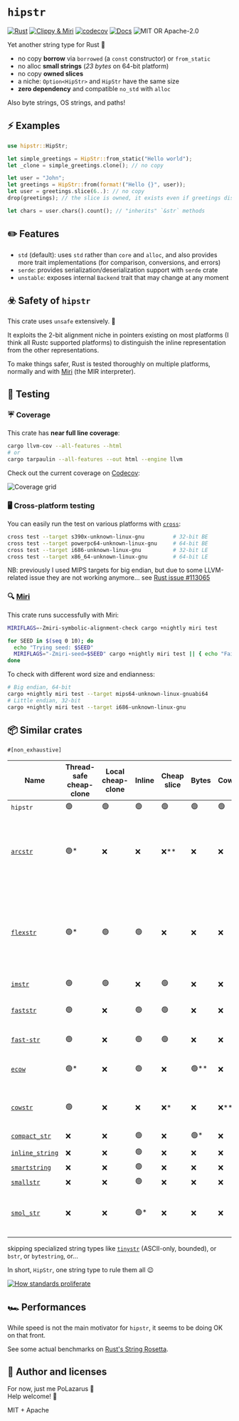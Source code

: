 # `hipstr`

[![Rust](https://github.com/polazarus/hipstr/actions/workflows/basic.yml/badge.svg)](https://github.com/polazarus/hipstr/actions/workflows/basic.yml)
[![Clippy & Miri](https://github.com/polazarus/hipstr/actions/workflows/analysis.yml/badge.svg)](https://github.com/polazarus/hipstr/actions/workflows/analysis.yml)
[![codecov](https://codecov.io/gh/polazarus/hipstr/branch/main/graph/badge.svg?token=Z7YUHB4YUD)](https://codecov.io/gh/polazarus/hipstr)
[![Docs](https://img.shields.io/docsrs/hipstr)](https://docs.rs/hipstr)
![MIT OR Apache-2.0](https://img.shields.io/crates/l/hipstr)

Yet another string type for Rust 🦀

- no copy **borrow** via `borrowed` (a `const` constructor) or `from_static`
- no alloc **small strings** (_23 bytes_ on 64-bit platform)
- no copy **owned slices**
- a niche: `Option<HipStr>` and `HipStr` have the same size
- **zero dependency** and compatible `no_std` with `alloc`

Also byte strings, OS strings, and paths!

## ⚡ Examples

```rust
use hipstr::HipStr;

let simple_greetings = HipStr::from_static("Hello world");
let _clone = simple_greetings.clone(); // no copy

let user = "John";
let greetings = HipStr::from(format!("Hello {}", user));
let user = greetings.slice(6..): // no copy
drop(greetings); // the slice is owned, it exists even if greetings disappear

let chars = user.chars().count(); // "inherits" `&str` methods
```

## ✏️ Features

- `std` (default): uses `std` rather than `core` and `alloc`, and also provides more trait implementations (for comparison, conversions, and errors)
- `serde`: provides serialization/deserialization support with `serde` crate
- `unstable`: exposes internal `Backend` trait that may change at any moment

## ☣️ Safety of `hipstr`

This crate uses `unsafe` extensively. 🤷

It exploits the 2-bit alignment niche in pointers existing on most platforms (I think all Rustc supported platforms) to distinguish the inline representation from the other representations.

To make things safer, Rust is tested thoroughly on multiple platforms, normally and with [Miri] (the MIR interpreter).

## 🧪 Testing

### ☔ Coverage

This crate has **near full line coverage**:

```bash
cargo llvm-cov --all-features --html
# or
cargo tarpaulin --all-features --out html --engine llvm
```

Check out the current coverage on [Codecov]:

![Coverage grid](https://codecov.io/gh/polazarus/hipstr/branch/main/graphs/tree.svg?token=Z7YUHB4YUD)

### 🖥️ Cross-platform testing

You can easily run the test on various platforms with [`cross`]:

```bash
cross test --target s390x-unknown-linux-gnu         # 32-bit BE
cross test --target powerpc64-unknown-linux-gnu     # 64-bit BE
cross test --target i686-unknown-linux-gnu          # 32-bit LE
cross test --target x86_64-unknown-linux-gnu        # 64-bit LE
```

NB: previously I used MIPS targets for big endian, but due to some LLVM-related issue they are not working anymore… see [Rust issue #113065](https://github.com/rust-lang/rust/issues/113065)

### 🔍 [Miri]

This crate runs successfully with Miri:

```bash
MIRIFLAGS=-Zmiri-symbolic-alignment-check cargo +nightly miri test

for SEED in $(seq 0 10); do
  echo "Trying seed: $SEED"
  MIRIFLAGS="-Zmiri-seed=$SEED" cargo +nightly miri test || { echo "Failing seed: $SEED"; break; };
done
```

To check with different word size and endianness:

```bash
# Big endian, 64-bit
cargo +nightly miri test --target mips64-unknown-linux-gnuabi64
# Little endian, 32-bit
cargo +nightly miri test --target i686-unknown-linux-gnu
```

[Codecov]: https://app.codecov.io/gh/polazarus/hipstr
[`cross`]: https://github.com/cross-rs/cross
[Miri]: https://github.com/rust-lang/miri

## 📦 Similar crates

`#[non_exhaustive]`

| Name                                                           | Thread-safe cheap-clone | Local cheap-clone | Inline | Cheap slice | Bytes  | Cow<'a> | Comment                                                                                                |
| -------------------------------------------------------------- | ----------------------- | ----------------- | ------ | ----------- | ------ | ------- | :----------------------------------------------------------------------------------------------------- |
| `hipstr`                                                       | 🟢                      | 🟢                | 🟢     | 🟢          | 🟢     | 🟢      | obviously!                                                                                             |
| [`arcstr`](https://github.com/thomcc/arcstr)                   | 🟢\*                    | ❌                | ❌     | ❌\*\*      | ❌     | ❌      | \*use a custom thin `Arc`, \*\*heavy slice (with dedicated substring type)                             |
| [`flexstr`](https://github.com/nu11ptr/flexstr)                | 🟢\*                    | 🟢                | 🟢     | ❌          | ❌     | ❌      | \*use an `Arc<str>` instead of an `Arc<String>` (remove one level of indirection but use fat pointers) |
| [`imstr`](https://github.com/xfbs/imstr)                       | 🟢                      | 🟢                | ❌     | 🟢          | ❌     | ❌      |                                                                                                        |
| [`faststr`](https://github.com/volo-rs/faststr)                | 🟢                      | ❌                | 🟢     | 🟢          | ❌     | ❌      | zero-doc with complex API                                                                              |
| [`fast-str`](https://github.com/xxXyh1908/rust-fast-str)       | 🟢                      | ❌                | 🟢     | 🟢          | ❌     | ❌      | inline repr is opt-in                                                                                  |
| [`ecow`](https://github.com/typst/ecow)                        | 🟢\*                    | ❌                | 🟢     | ❌          | 🟢\*\* | ❌      | \*on two words only 🤤, \*\*even any `T`                                                               |
| [`cowstr`](https://git.pipapo.org/cehteh/cowstr.git)           | 🟢                      | ❌                | ❌     | ❌\*        | ❌     | ❌\*\*  | \*heavy slice, \*\*contrary to its name                                                                |
| [`compact_str`](https://github.com/parkmycar/compact_str)      | ❌                      | ❌                | 🟢     | ❌          | 🟢\*   | ❌      | \*opt-in via `smallvec`                                                                                |
| [`inline_string`](https://github.com/fitzgen/inlinable_string) | ❌                      | ❌                | 🟢     | ❌          | ❌     | ❌      |                                                                                                        |
| [`smartstring`](https://github.com/bodil/smartstring)          | ❌                      | ❌                | 🟢     | ❌          | ❌     | ❌      |                                                                                                        |
| [`smallstr`](https://github.com/murarth/smallstr)              | ❌                      | ❌                | 🟢     | ❌          | ❌     | ❌      |                                                                                                        |
| [`smol_str`](https://github.com/rust-analyzer/smol_str)        | ❌                      | ❌                | 🟢\*   | ❌          | ❌     | ❌      | \*but only inline string, here for reference                                                           |

skipping specialized string types like [`tinystr`](https://github.com/unicode-org/icu4x) (ASCII-only, bounded), or `bstr`, or `bytestring`, or...

In short, `HipStr`, one string type to rule them all 😉

[![How standards proliferate](https://imgs.xkcd.com/comics/standards.png)](https://xkcd.com/927/)

## 🏎️ Performances

While speed is not the main motivator for `hipstr`, it seems to be doing OK on that front.

See some actual benchmarks on [Rust's String Rosetta](https://github.com/rosetta-rs/string-rosetta-rs).

## 📖 Author and licenses

For now, just me PoLazarus 👻 \
Help welcome! 🚨

MIT + Apache
